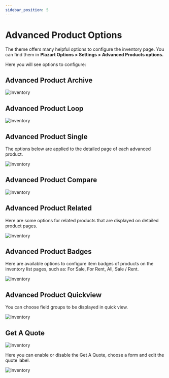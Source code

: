 ```yaml
---
sidebar_position: 5
---
```

# Advanced Product Options

The theme offers many helpful options to configure the inventory page. You can find them in **Plazart Options > Settings > Advanced Products options.**

Here you will see options to configure:

## Advanced Product Archive

![Inventory](./img/inventory-archive.avif)

## Advanced Product Loop

![Inventory](./img/inventory-loop.avif)

## Advanced Product Single

The options below are applied to the detailed page of each advanced product. 

![Inventory](./img/single-product.avif)

## Advanced Product Compare

![Inventory](./img/product-compare.avif)

## Advanced Product Related

Here are some options for related products that are displayed on detailed product pages. 

![Inventory](./img/product-related.avif)

## Advanced Product Badges

Here are available options to configure item badges of products on the inventory list pages, such as: For Sale, For Rent, All, Sale / Rent. 

![Inventory](./img/product-badged.avif)

## Advanced Product Quickview

You can choose field groups to be displayed in quick view.

![Inventory](./img/quickview.avif)

## Get A Quote

![Inventory](./img/quote.avif)

Here you can enable or disable the Get A Quote, choose a form and edit the quote label. 

![Inventory](./img/quote-enable.avif)

